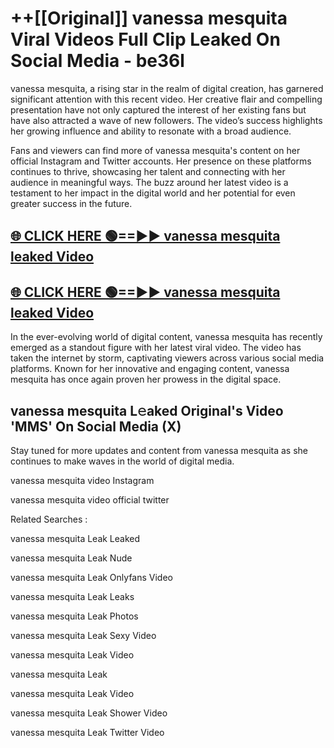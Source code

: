 # ++[[Original]] vanessa mesquita Viral Videos Full Clip Leaked On Social Media - be36l<br>

vanessa mesquita, a rising star in the realm of digital creation, has garnered significant attention with this recent video. Her creative flair and compelling presentation have not only captured the interest of her existing fans but have also attracted a wave of new followers. The video’s success highlights her growing influence and ability to resonate with a broad audience.

Fans and viewers can find more of vanessa mesquita's content on her official Instagram and Twitter accounts. Her presence on these platforms continues to thrive, showcasing her talent and connecting with her audience in meaningful ways. The buzz around her latest video is a testament to her impact in the digital world and her potential for even greater success in the future.


## [🌐 CLICK HERE 🟢==►► vanessa mesquita leaked Video ](https://onlyclips.site?title=vanessa_mesquita&ref=git)

## [🌐 CLICK HERE 🟢==►► vanessa mesquita leaked Video ](https://onlyclips.site?title=vanessa_mesquita&ref=git)


In the ever-evolving world of digital content, vanessa mesquita has recently emerged as a standout figure with her latest viral video. The video has taken the internet by storm, captivating viewers across various social media platforms. Known for her innovative and engaging content, vanessa mesquita has once again proven her prowess in the digital space.



## vanessa mesquita L𝚎aked Original's Video 'MMS' On Social Media (X)


Stay tuned for more updates and content from vanessa mesquita as she continues to make waves in the world of digital media.

vanessa mesquita video Instagram

vanessa mesquita video official twitter


Related Searches :

vanessa mesquita Leak Leaked

vanessa mesquita Leak Nude

vanessa mesquita Leak Onlyfans Video

vanessa mesquita Leak Leaks

vanessa mesquita Leak Photos

vanessa mesquita Leak Sexy Video

vanessa mesquita Leak Video

vanessa mesquita Leak

vanessa mesquita Leak Video

vanessa mesquita Leak Shower Video

vanessa mesquita Leak Twitter Video

